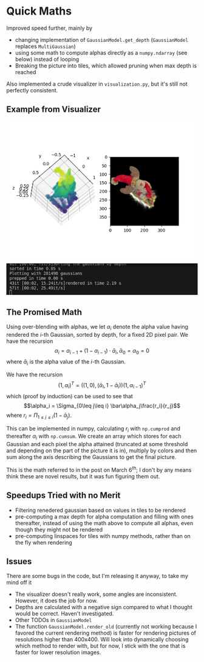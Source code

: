 # Quick Maths
Improved speed further, mainly by
- changing implementation of `GaussianModel.get_depth` (`GaussianModel` replaces `MultiGaussian`)
- using some math to compute alphas directly as a `numpy.ndarray` (see below) instead of looping
- Breaking the picture into tiles, which allowed pruning when max depth is reached

Also implemented a crude visualizer in `visualization.py`, but it's still not perfectly consistent.

## Example from Visualizer
![alt text](image-5.png)

## The Promised Math
Using over-blending with alphas, we let $\alpha_i$ denote the alpha value having rendered the $i$-th Gaussian, sorted by depth, for a fixed 2D pixel pair.
We have the recursion
$$\alpha_i = \alpha_{i-1} + (1-\alpha_{i-1})\cdot\bar\alpha_{i}, \bar\alpha_0 = \alpha_0 = 0$$
where $\bar\alpha_i$ is the alpha value of the $i$-th Gaussian.

We have the recursion
$$(1, \alpha_i)^T = ((1, 0), (\bar\alpha_i, 1-\bar\alpha_i))(1, \alpha_{i-1})^T$$
which (proof by induction) can be used to see that 
$$\alpha_i = \Sigma_{0\leq j\leq i} \bar\alpha_j\frac{r_i}{r_j}$$
where $r_i = \Pi_{1\leq j\leq i} (1-\bar\alpha_j)$.

This can be implemented in numpy, calculating $r_i$ with `np.cumprod` and thereafter $\alpha_i$ with `np.cumsum`.
We create an array which stores for each Gaussian and each pixel the alpha attained (truncated at some threshold and depending on the part of the picture it is in), multiply by colors and then sum along the axis describing the Gaussians to get the final picture.

This is the math referred to in the post on March $6^{th}$; I don't by any means think these are novel results, but it was fun figuring them out.

## Speedups Tried with no Merit
- Filtering renedered gaussian based on values in tiles to be rendered
- pre-computing a max depth for alpha computation and filling with ones thereafter, instead of using the math above to compute all alphas, even though they might not be rendered
- pre-computing linspaces for tiles with numpy methods, rather than on the fly when rendering


## Issues
There are some bugs in the code, but I'm releasing it anyway, to take my mind off it
- The visualizer doesn't really work, some angles are inconsistent. 
However, it does the job for now.
- Depths are calculated with a negative sign compared to what I thought would be correct.
Haven't investigated.
- Other TODOs in `GaussianModel`
- The function `GaussianModel.render_old` (currently not working because I favored the current rendering method) is faster for rendering pictures of resolutions higher than 400x400.
Will look into dynamically choosing which method to render with, but for now, I stick with the one that is faster for lower resolution images.